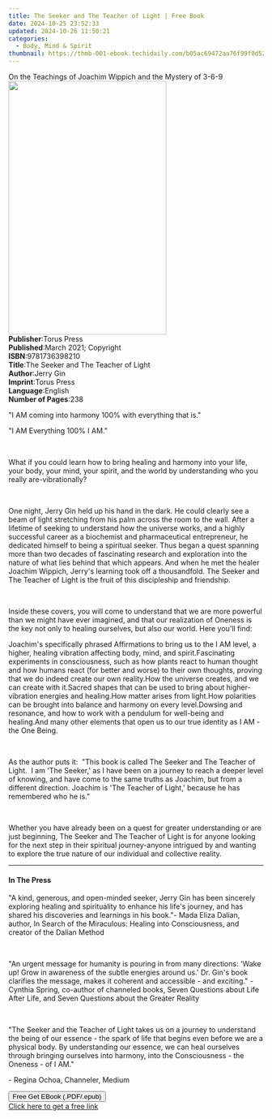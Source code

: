 ```yaml
---
title: The Seeker and The Teacher of Light | Free Book
date: 2024-10-25 23:52:33
updated: 2024-10-26 11:50:21
categories:
  - Body, Mind & Spirit
thumbnail: https://thmb-001-ebook.techidaily.com/b05ac69472aa76f99f0d52e45e140704ca50475a375290a4ea7678fa662bbe74.jpg
---
```

<main id="book-container">
  <div class="flex flex-col">
    <div class="book-brief flex-1 py-6 px-4 sm:p-6 md:py-10 md:px-8">
      <!-- brief-->
      <div class="book-brief-main">
        On the Teachings of Joachim Wippich and the Mystery of 3-6-9
      </div>
    </div>
    <div
      class="book-meta-info flex-1 grid gap-4 col-start-1 col-end-3 row-start-1 sm:mb-6 sm:grid-cols-4 lg:gap-6 lg:col-start-2 lg:row-end-6 lg:row-span-6 lg:mb-0"
    >
      <div
        class="book-meta-info-left place-content-center mt-4 p-4 text-sm leading-6 col-start-2 col-span-2 dark:text-slate-400"
      >
        <img
          class="w-full h-500 object-cover rounded-lg sm:h-255 sm:col-span-2 lg:col-span-full"
          src="https://img-001-ebook.techidaily.com/f8f5d3e5c1bc99e2d29a8e4fa7dd31b87d30aa325d4e29bac577cb2564c222a5.jpg"
          alt=""
          width="312"
          height="500"
        />
      </div>
      <div
        class="book-meta-info-right mt-2 col-start-1 row-start-2 col-span-3 self-center"
      >
        <!-- meta data  -->
        <div class="flex flex-col px-4 md:px-8">
          <div class="flex-1">
            <strong>Publisher</strong>:<span class="px-2">Torus Press</span>
          </div>
          <div class="flex-1">
            <strong>Published</strong>:<span class="px-2"
              >March 2021; Copyright</span
            >
          </div>
          <div class="flex-1">
            <strong>ISBN</strong>:<span class="px-2">9781736398210</span>
          </div>
          <div class="flex-1">
            <strong>Title</strong>:<span class="px-2"
              >The Seeker and The Teacher of Light</span
            >
          </div>
          <div class="flex-1">
            <strong>Author</strong>:<span class="px-2">Jerry Gin</span>
          </div>
          <div class="flex-1">
            <strong>Imprint</strong>:<span class="px-2">Torus Press</span>
          </div>
          <div class="flex-1">
            <strong>Language</strong>:<span class="px-2">English</span>
          </div>
          <div class="flex-1">
            <strong>Number of Pages</strong>:<span class="px-2">238</span>
          </div>
        </div>
      </div>
    </div>
    <div class="book-description flex-1 py-6 px-4 sm:p-6 md:py-10 md:px-8">
      <div class="book-description-main">
        <div accordion-content="" id="description">
          <p>"I AM coming into harmony 100% with everything that is."</p>
          <p>"I AM Everything 100% I AM."</p>
          <p>&nbsp;</p>
          <p>
            What if you could learn how to bring healing and harmony into your
            life, your body, your mind, your spirit, and the world by
            understanding who you really are-vibrationally?
          </p>
          <p><br /></p>
          <p>
            One night, Jerry Gin held up his hand in the dark. He could clearly
            see a beam of light stretching from his palm across the room to the
            wall. After a lifetime of seeking to understand how the universe
            works, and a highly successful career as a biochemist and
            pharmaceutical entrepreneur, he dedicated himself to being a
            spiritual seeker. Thus began a quest spanning more than two decades
            of fascinating research and exploration into the nature of what lies
            behind that which appears. And when he met the healer Joachim
            Wippich, Jerry's learning took off a thousandfold. The Seeker and
            The Teacher of Light is the fruit of this discipleship and
            friendship.
          </p>
          <p><br /></p>
          <p>
            Inside these covers, you will come to understand that we are more
            powerful than we might have ever imagined, and that our realization
            of Oneness is the key not only to healing ourselves, but also our
            world. Here you'll find:
          </p>
          Joachim's specifically phrased Affirmations to bring us to the I AM
          level, a higher, healing vibration affecting body, mind, and
          spirit.Fascinating experiments in consciousness, such as how plants
          react to human thought and how humans react (for better and worse) to
          their own thoughts, proving that we do indeed create our own
          reality.How the universe creates, and we can create with it.Sacred
          shapes that can be used to bring about higher-vibration energies and
          healing.How matter arises from light.How polarities can be brought
          into balance and harmony on every level.Dowsing and resonance, and how
          to work with a pendulum for well-being and healing.And many other
          elements that open us to our true identity as I AM - the One Being.
          <p><br /></p>
          <p>
            As the author puts it: &nbsp;"This book is called The Seeker and The
            Teacher of Light. &nbsp;I am 'The Seeker,' as I have been on a
            journey to reach a deeper level of knowing, and have come to the
            same truths as Joachim, but from a different direction. Joachim is
            'The Teacher of Light,' because he has remembered who he is."
          </p>
          <p><br /></p>
          <p>
            Whether you have already been on a quest for greater understanding
            or are just beginning, The Seeker and The Teacher of Light is for
            anyone looking for the next step in their spiritual journey-anyone
            intrigued by and wanting to explore the true nature of our
            individual and collective reality.
          </p>
        </div>
        <div class="accordion-fader"></div>
      </div>
    </div>
    <div class="book-excerpts flex-1 py-6 px-4 sm:p-6 md:py-10 md:px-8">
      <!-- excerpts-->
      <div class="book-excerpts-main">
        <hr />
        <h4 class="placeholder placeholder-heading">
          <span>In The Press</span>
        </h4>
        <p></p>
        <p>
          "A kind, generous, and open-minded seeker, Jerry Gin has been
          sincerely exploring healing and spirituality to enhance his life's
          journey, and has shared his discoveries and learnings in his book."-
          Mada Eliza Dalian, author, In Search of the Miraculous: Healing into
          Consciousness, and creator of the Dalian Method
        </p>
        <p><br /></p>
        <p>
          "An urgent message for humanity is pouring in from many directions:
          'Wake up! Grow in awareness of the subtle energies around us.' Dr.
          Gin's book clarifies the message, makes it coherent and accessible -
          and exciting." - Cynthia Spring, co-author of channeled books, Seven
          Questions about Life After Life, and Seven Questions about the Greater
          Reality
        </p>
        <p><br /></p>
        <p>
          "The Seeker and the Teacher of Light takes us on a journey to
          understand the being of our essence - the spark of life that begins
          even before we are a physical body. By understanding our essence, we
          can heal ourselves through bringing ourselves into harmony, into the
          Consciousness - the Oneness - of I AM."
        </p>
        <p>- Regina Ochoa, Channeler, Medium</p>
        <p></p>
      </div>
    </div>
    <div
      class="book-about-author flex-1 py-6 px-4 sm:p-6 md:py-10 md:px-8"
    ></div>
    <div class="book-free-get flex-1 py-6 px-4 sm:p-6 md:py-10 md:px-8">
      <button
        id="btn-free-get"
        class="bg-blue-500 hover:bg-blue-700 text-white font-bold py-2 px-4 rounded"
      >
        Free Get EBook (.PDF/.epub)
      </button>
      <div id="countdown-display" class="px-2 text-lg mt-2"></div>
      <a
        id="free-link"
        class="hidden bg-blue-500 hover:bg-blue-700 text-white font-bold py-2 px-4 rounded"
        href="https://www.ebooks.com/en-us/book/210242953/the-seeker-and-the-teacher-of-light/jerry-gin/"
        target="_blank"
        >Click here to get a free link</a
      >
    </div>
    <script>
      let countdownTime = 0;
      let countdownInterval = null;
      document
        .getElementById('btn-free-get')
        .addEventListener('click', startCountdown);
      function startCountdown() {
        countdownTime = new Date().getTime() + 60000 * 3;
        countdownInterval = setInterval(updateCountdown, 1000);
        document.getElementById('btn-free-get').disabled = true;
        document
          .getElementById('btn-free-get')
          .classList.add('bg-gray-500', 'cursor-not-allowed');
      }
      function updateCountdown() {
        let currentTime = new Date().getTime();
        let timeLeft = countdownTime - currentTime;
        let secondsLeft = Math.floor(timeLeft / 1000);
        document.getElementById('countdown-display').innerHTML =
          `Remaining time: ${secondsLeft} seconds.`;
        if (secondsLeft <= 0) {
          clearInterval(countdownInterval);
          document.getElementById('btn-free-get').classList.add('hidden');
          document.getElementById('free-link').classList.remove('hidden');
          document.getElementById('countdown-display').innerHTML = '';
        }
      }
    </script>
  </div>
</main>
